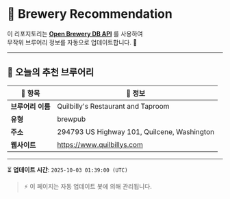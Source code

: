 # 🍺 Brewery Recommendation

이 리포지토리는 **[Open Brewery DB API](https://www.openbrewerydb.org/)** 를 사용하여  
무작위 브루어리 정보를 자동으로 업데이트합니다. 🚀

---

## 🌟 오늘의 추천 브루어리

| 🍻 항목 | 📌 정보 |
|--------|---------|
| **브루어리 이름** | Quilbilly's Restaurant and Taproom |
| **유형** | brewpub |
| **주소** | 294793 US Highway 101, Quilcene, Washington |
| **웹사이트** | https://www.quilbillys.com |

---

⏳ **업데이트 시간**: `2025-10-03 01:39:00 (UTC)`  

> ⚡ 이 페이지는 자동 업데이트 봇에 의해 관리됩니다.